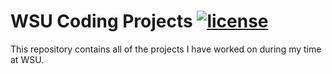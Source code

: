 # WSU Coding Projects [![license](https://img.shields.io/github/license/DAVFoundation/captain-n3m0.svg?style=flat-square)](https://github.com/subhamb123/WSU-Coding-Projects/blob/master/LICENSE)

This repository contains all of the projects I have worked on during my time at WSU.
